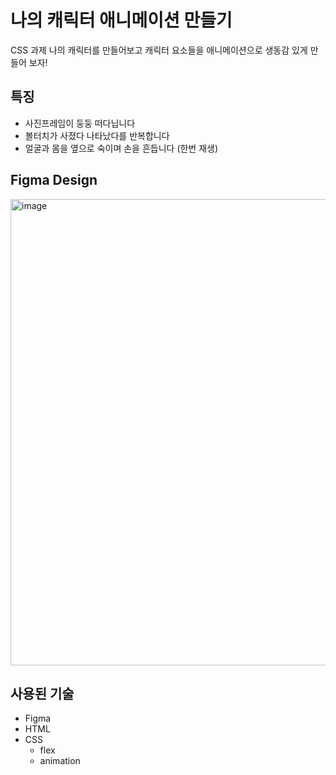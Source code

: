 # 나의 캐릭터 애니메이션 만들기

CSS 과제 나의 캐릭터를 만들어보고 캐릭터 요소들을 애니메이션으로 생동감 있게 만들어 보자!

## 특징

- 사진프레임이 둥둥 떠다닙니다
- 볼터치가 사졌다 나타났다를 반복합니다
- 얼굴과 몸을 옆으로 숙이며 손을 흔듭니다 (한번 재생)

## Figma Design

<img width="746" alt="image" src="https://user-images.githubusercontent.com/88657261/224744492-19b7d344-a642-4562-b326-0a2415b40f2f.png">

## 사용된 기술

- Figma
- HTML
- CSS
  - flex
  - animation
